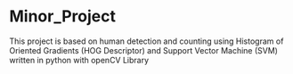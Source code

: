 # Minor_Project
This project is based on human detection and counting using Histogram of Oriented Gradients (HOG Descriptor) and Support Vector Machine (SVM) written in python with openCV Library
